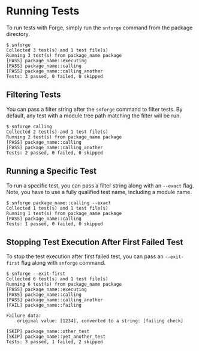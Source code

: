 # Running Tests

To run tests with Forge, simply run the `snforge` command from the package directory.

```shell
$ snforge
Collected 3 test(s) and 1 test file(s)
Running 3 test(s) from package_name package
[PASS] package_name::executing
[PASS] package_name::calling
[PASS] package_name::calling_another
Tests: 3 passed, 0 failed, 0 skipped
```

## Filtering Tests

You can pass a filter string after the `snforge` command to filter tests.
By default, any test with a module tree path matching the filter will be run.

```shell
$ snforge calling
Collected 2 test(s) and 1 test file(s)
Running 2 test(s) from package_name package
[PASS] package_name::calling
[PASS] package_name::calling_another
Tests: 2 passed, 0 failed, 0 skipped
```

## Running a Specific Test

To run a specific test, you can pass a filter string along with an `--exact` flag.
Note, you have to use a fully qualified test name, including a module name.

```shell
$ snforge package_name::calling --exact
Collected 1 test(s) and 1 test file(s)
Running 1 test(s) from package_name package
[PASS] package_name::calling
Tests: 1 passed, 0 failed, 0 skipped
```

## Stopping Test Execution After First Failed Test

To stop the test execution after first failed test, you can pass an `--exit-first` flag along with `snforge` command.

```shell
$ snforge --exit-first
Collected 6 test(s) and 1 test file(s)
Running 6 test(s) from package_name package
[PASS] package_name::executing
[PASS] package_name::calling
[PASS] package_name::calling_another
[FAIL] package_name::failing

Failure data:
    original value: [1234], converted to a string: [failing check]
    
[SKIP] package_name::other_test
[SKIP] package_name::yet_another_test
Tests: 3 passed, 1 failed, 2 skipped
```
